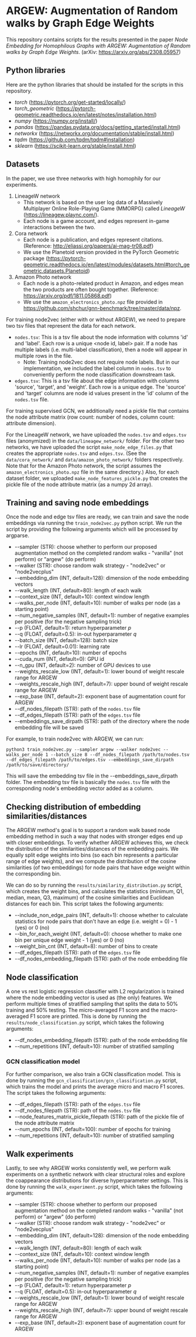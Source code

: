 # ARGEW: Augmentation of Random walks by Graph Edge Weights
This repository contains scripts for the results presented in the paper _Node Embedding for Homophilous Graphs with ARGEW: Augmentation of Random walks by Graph Edge Weights_. (arXiv: https://arxiv.org/abs/2308.05957)


## Python libraries
Here are the python libraries that should be installed for the scripts in this repository.
- _torch_ (https://pytorch.org/get-started/locally/)
- _torch_geometric_ (https://pytorch-geometric.readthedocs.io/en/latest/notes/installation.html)
- _numpy_ (https://numpy.org/install/)
- _pandas_ (https://pandas.pydata.org/docs/getting_started/install.html)
- _networkx_ (https://networkx.org/documentation/stable/install.html)
- _tqdm_ (https://github.com/tqdm/tqdm#installation)
- _sklearn_ (https://scikit-learn.org/stable/install.html)


## Datasets
In the paper, we use three networks with high homophily for our experiments.
1. LineageW network
    - This network is based on the user log data of a Massively Multiplayer Online Role-Playing Game (MMORPG) called _LineageW_ (https://lineagew.plaync.com/).
    - Each node is a game account, and edges represent in-game interactions between the two.
2. Cora network
    - Each node is a publication, and edges represent citations. (Reference: http://eliassi.org/papers/ai-mag-tr08.pdf)  
    - We use the Planetoid version provided in the PyTorch Geometric package (https://pytorch-geometric.readthedocs.io/en/latest/modules/datasets.html#torch_geometric.datasets.Planetoid)
3. Amazon Photo network
    - Each node is a photo-related product in Amazon, and edges mean the two products are often bought together. (Reference: https://arxiv.org/pdf/1811.05868.pdf)
    - We use the `amazon_electronics_photo.npz` file provided in https://github.com/shchur/gnn-benchmark/tree/master/data/npz.

For training node2vec (either with or without ARGEW), we need to prepare two tsv files that represent the data for each network. 
- `nodes.tsv`: This is a tsv file about the node information with columns 'id' and 'label'. Each row is a unique <node id, label> pair. If a node has multiple labels (i.e. multi-label classification), then a node will appear in multiple rows in the file. 
    - Note: Training node2vec does not require node labels. But in our implementation, we included the label column in `nodes.tsv` to conveniently perform the node classification downstream task.
- `edges.tsv`: This is a tsv file about the edge information with columns 'source', 'target', and 'weight'. Each row is a unique edge. The 'source' and 'target' columns are node id values present in the 'id' column of the `nodes.tsv` file.

For training supervised GCN, we additionally need a pickle file that contains the node attribute matrix (row count: number of nodes, column count: attribute dimension).

For the LineageW network, we have uploaded the `nodes.tsv` and `edges.tsv` files (anonymized) in the `data/lineagew_network/` folder. For the other two networks, we have uploaded the script `make_node_edge_files.py` that creates the appropriate `nodes.tsv` and `edges.tsv`. (See the `data/cora_network/` and `data/amazon_photo_network/` folders respectively. Note that for the Amazon Photo network, the script assumes the `amazon_electronics_photo.npz` file in the same directory.) Also, for each dataset folder, we uploaded `make_node_features_pickle.py` that creates the pickle file of the node attribute matrix (as a numpy 2d array).




## Training and saving node embeddings
Once the node and edge tsv files are ready, we can train and save the node embeddings via running the `train_node2vec.py` python script. We run the script by providing the following arguments which will be processed by argparse.
- --sampler (STR): choose whether to perform our proposed augmentation method on the completed random walks - "vanilla" (not perform) or "argew" (do perform)
- --walker (STR): choose random walk strategy - "node2vec" or "node2vecplus"
- --embedding_dim (INT, default=128): dimension of the node embedding vectors
- --walk_length (INT, default=80): length of each walk
- --context_size (INT, default=10): context window length
- --walks_per_node (INT, default=10): number of walks per node (as a starting point)
- --num_negative_samples (INT, default=1): number of negative examples per positive (for the negative sampling trick)
- --p (FLOAT, default=1): return hyperparameter _p_
- --q (FLOAT, default=0.5): in-out hyperparameter _q_
- --batch_size (INT, default=128): batch size 
- --lr (FLOAT, default=0.01): learning rate
- --epochs (INT, default=10): number of epochs
- --cuda_num (INT, default=0): GPU id
- --n_gpu (INT, default=2): number of GPU devices to use
- --weights_rescale_low (INT, default=1): lower bound of weight rescale range for ARGEW 
- --weights_rescale_high (INT, default=7): upper bound of weight rescale range for ARGEW 
- --exp_base (INT, default=2): exponent base of augmentation count for ARGEW 
- --df_nodes_filepath (STR): path of the `nodes.tsv` file
- --df_edges_filepath (STR): path of the `edges.tsv` file
- --embeddings_save_dirpath (STR): path of the directory where the node embedding file will be saved

For example, to train node2vec with ARGEW, we can run: 

`python3 train_node2vec.py --sampler argew --walker node2vec --walks_per_node 1 --batch_size 8 --df_nodes_filepath /path/to/nodes.tsv --df_edges_filepath /path/to/edges.tsv --embeddings_save_dirpath /path/to/save/directory/`

This will save the embedding tsv file in the --embeddings_save_dirpath folder. The embedding tsv file is basically the `nodes.tsv` file with the corresponding node's embedding vector added as a column.


## Checking distribution of embedding similarities/distances 

The ARGEW method's goal is to support a random walk based node embedding method in such a way that nodes with stronger edges end up with closer embeddings. To verify whether ARGEW achieves this, we check the distribution of the similarities/distances of the embedding pairs. We equally split edge weights into bins (so each bin represents a particular range of edge weights), and we compute the distribution of the cosine similarities (of two embeddings) for node pairs that have edge weight within the corresponding bin. 

We can do so by running the `results/similarity_distribution.py` script, which creates the weight bins, and calculates the statistics (minimum, Q1, median, mean, Q3, maximum) of the cosine similarities and Euclidean distances for each bin. This script takes the following arguments:
- --include_non_edge_pairs (INT, default=1): choose whether to calculate statistics for node pairs that don't have an edge (i.e. weight = 0) - 1 (yes) or 0 (no)
- --bin_for_each_weight (INT, default=0): choose whether to make one bin per unique edge weight - 1 (yes) or 0 (no)
- --weight_bin_cnt (INT, default=8): number of bins to create
- --df_edges_filepath (STR): path of the `edges.tsv` file
- --df_nodes_embedding_filepath (STR): path of the node embedding file


## Node classification 

A one vs rest logistic regression classifier with L2 regularization is trained where the node embedding vector is used as (the only) features. We perform multiple times of stratified sampling that splits the data to 50\% training and 50\% testing. The micro-averaged F1 score and the macro-averaged F1 score are printed. This is done by running the `results/node_classification.py` script, which takes the following arguments:
- --df_nodes_embedding_filepath (STR): path of the node embedding file 
- --num_repetitions (INT, default=10): number of stratified sampling 


### GCN classification model

For further comparison, we also train a GCN classification model. This is done by running the `gcn_classification/gcn_classification.py` script, which trains the model and prints the average micro and macro F1 scores. The script takes the following arguments:
- --df_edges_filepath (STR): path of the `edges.tsv` file
- --df_nodes_filepath (STR): path of the `nodes.tsv` file
- --node_features_matrix_pickle_filepath (STR): path of the pickle file of the node attribute matrix  
- --num_epochs (INT, default=100): number of epochs for training
- --num_repetitions (INT, default=10): number of stratified sampling 


## Walk experiments

Lastly, to see why ARGEW works consistently well, we perform walk experiments on a synthetic network with clear structural roles and explore the coappearance distributions for diverse hyperparameter settings. This is done by running the `walk_experiment.py` script, which takes the following arguments:
- --sampler (STR): choose whether to perform our proposed augmentation method on the completed random walks - "vanilla" (not perform) or "argew" (do perform)
- --walker (STR): choose random walk strategy - "node2vec" or "node2vecplus"
- --embedding_dim (INT, default=128): dimension of the node embedding vectors
- --walk_length (INT, default=80): length of each walk
- --context_size (INT, default=10): context window length
- --walks_per_node (INT, default=10): number of walks per node (as a starting point)
- --num_negative_samples (INT, default=1): number of negative examples per positive (for the negative sampling trick)
- --p (FLOAT, default=1): return hyperparameter _p_
- --q (FLOAT, default=0.5): in-out hyperparameter _q_
- --weights_rescale_low (INT, default=1): lower bound of weight rescale range for ARGEW 
- --weights_rescale_high (INT, default=7): upper bound of weight rescale range for ARGEW 
- --exp_base (INT, default=2): exponent base of augmentation count for ARGEW 






